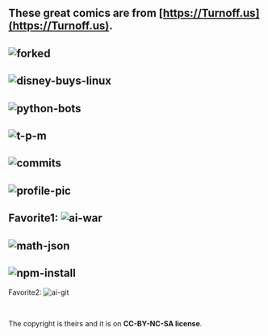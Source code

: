 ## These great comics are from [https://Turnoff.us](https://Turnoff.us).

![forked](https://turnoff.us/image/en/forked.png)
--------
![disney-buys-linux](https://turnoff.us/image/en/disney-buys-linux.png)
--------
![python-bots](https://turnoff.us/image/en/python-bots.png)
--------
![t-p-m](https://turnoff.us/image/en/terminal-password-mistake.png)
--------
![commits](https://turnoff.us/image/en/commit-messages.png)
--------
![profile-pic](https://turnoff.us/image/en/profile-pic.png)
--------
Favorite1:
![ai-war](https://turnoff.us/image/en/when-ai-meets-war.png)
--------
![math-json](https://turnoff.us/image/en/mathclass2018.png)
--------
![npm-install](https://turnoff.us/image/en/npm-install.png)
--------
Favorite2:
![ai-git](https://turnoff.us/image/en/ai-meets-git.png)

<br>



The copyright is theirs and it is on **CC-BY-NC-SA license**.
